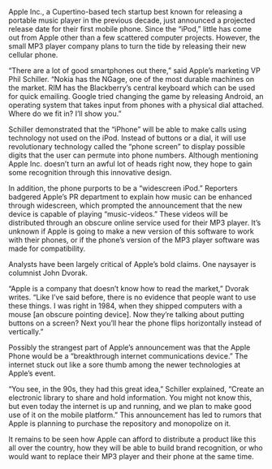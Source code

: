 Apple Inc., a Cupertino-based tech startup best known for releasing a portable music player in the previous decade, just announced a projected release date for their first mobile phone. Since the “iPod,” little has come out from Apple other than a few scattered computer projects. However, the small MP3 player company plans to turn the tide by releasing their new cellular phone. 

“There are a lot of good smartphones out there,” said Apple’s marketing VP Phil Schiller. “Nokia has the NGage, one of the most durable machines on the market. RIM has the Blackberry’s central keyboard which can be used for quick emailing. Google tried changing the game by releasing Android, an operating system that takes input from phones with a physical dial attached. Where do we fit in? I’ll show you.”

Schiller demonstrated that the “iPhone” will be able to make calls using technology not used on the iPod. Instead of buttons or a dial, it will use revolutionary technology called the “phone screen” to display possible digits that the user can permute into phone numbers. Although mentioning Apple Inc. doesn’t turn an awful lot of heads right now, they hope to gain some recognition through this innovative design.

In addition, the phone purports to be a “widescreen iPod.” Reporters badgered Apple’s PR department to explain how music can be enhanced through widescreen, which prompted the announcement that the new device is capable of playing “music-videos.” These videos will be distributed through an obscure online service used for their MP3 player. It’s unknown if Apple is going to make a new version of this software to work with their phones, or if the phone’s version of the MP3 player software was made for compatibility.

Analysts have been largely critical of Apple’s bold claims. One naysayer is columnist John Dvorak.

“Apple is a company that doesn’t know how to read the market,” Dvorak writes. “Like I’ve said before, there is no evidence that people want to use these things. I was right in 1984, when they shipped computers with a mouse [an obscure pointing device]. Now they’re talking about putting buttons on a screen? Next you’ll hear the phone flips horizontally instead of vertically.”

Possibly the strangest part of Apple’s announcement was that the Apple Phone would be a “breakthrough internet communications device.” The internet stuck out like a sore thumb among the newer technologies at Apple’s event. 

“You see, in the 90s, they had this great idea,” Schiller explained, “Create an electronic library to share and hold information. You might not know this, but even today the internet is up and running, and we plan to make good use of it on the mobile platform.” This announcement has led to rumors that Apple is planning to purchase the repository and monopolize on it.

It remains to be seen how Apple can afford to distribute a product like this all over the country, how they will be able to build brand recognition, or who would want to replace their MP3 player and their phone at the same time.